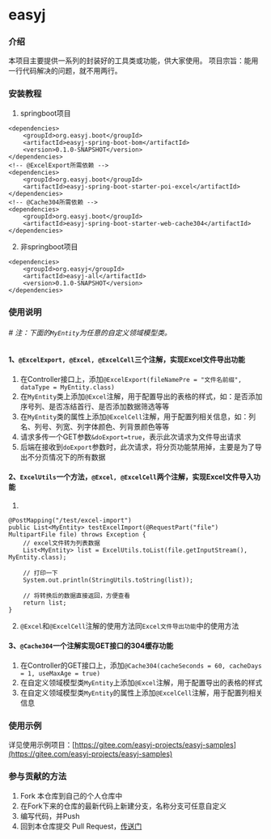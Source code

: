 # easyj

### 介绍

本项目主要提供一系列的封装好的工具类或功能，供大家使用。 项目宗旨：能用一行代码解决的问题，就不用两行。

### 安装教程

1. springboot项目

```
<dependencies>
    <groupId>org.easyj.boot</groupId>
    <artifactId>easyj-spring-boot-bom</artifactId>
    <version>0.1.0-SNAPSHOT</version>
</dependencies>
<!-- @ExcelExport所需依赖 -->
<dependencies>
    <groupId>org.easyj.boot</groupId>
    <artifactId>easyj-spring-boot-starter-poi-excel</artifactId>
</dependencies>
<!-- @Cache304所需依赖 -->
<dependencies>
    <groupId>org.easyj.boot</groupId>
    <artifactId>easyj-spring-boot-starter-web-cache304</artifactId>
</dependencies>
```

2. 非springboot项目

```
<dependencies>
    <groupId>org.easyj</groupId>
    <artifactId>easyj-all</artifactId>
    <version>0.1.0-SNAPSHOT</version>
</dependencies>
```

### 使用说明

###### # 注：下面的`MyEntity`为任意的自定义领域模型类。

#### 1、`@ExcelExport, @Excel, @ExcelCell`三个注解，实现Excel文件导出功能

1. 在Controller接口上，添加`@ExcelExport(fileNamePre = "文件名前缀", dataType = MyEntity.class)`
2. 在`MyEntity`类上添加`@Excel`注解，用于配置导出的表格的样式，如：是否添加序号列、是否冻结首行、是否添加数据筛选等等
3. 在`MyEntity`类的属性上添加`@ExcelCell`注解，用于配置列相关信息，如：列名、列号、列宽、列字体颜色、列背景颜色等等
4. 请求多传一个GET参数`&doExport=true`，表示此次请求为文件导出请求
5. 后端在接收到`doExport`参数时，此次请求，将分页功能禁用掉，主要是为了导出不分页情况下的所有数据

#### 2、`ExcelUtils`一个方法，`@Excel, @ExcelCell`两个注解，实现Excel文件导入功能

1.

```
@PostMapping("/test/excel-import")
public List<MyEntity> testExcelImport(@RequestPart("file") MultipartFile file) throws Exception {
    // excel文件转为列表数据
    List<MyEntity> list = ExcelUtils.toList(file.getInputStream(), MyEntity.class);

    // 打印一下
    System.out.println(StringUtils.toString(list));

    // 将转换后的数据直接返回，方便查看
    return list;
}
```

2. `@Excel`和`@ExcelCell`注解的使用方法同`Excel文件导出功能`中的使用方法

#### 3、`@Cache304`一个注解实现GET接口的304缓存功能

1. 在Controller的GET接口上，添加`@Cache304(cacheSeconds = 60, cacheDays = 1, useMaxAge = true)`
2. 在自定义领域模型类`MyEntity`上添加`@Excel`注解，用于配置导出的表格的样式
3. 在自定义领域模型类`MyEntity`的属性上添加`@ExcelCell`注解，用于配置列相关信息

### 使用示例

详见使用示例项目：[https://gitee.com/easyj-projects/easyj-samples](https://gitee.com/easyj-projects/easyj-samples)

### 参与贡献的方法

1. Fork 本仓库到自己的个人仓库中
2. 在Fork下来的仓库的最新代码上新建分支，名称分支可任意自定义
3. 编写代码，并Push
4. 回到本仓库提交 Pull Request，[传送门](https://gitee.com/easyj-projects/easyj/pull/new)
